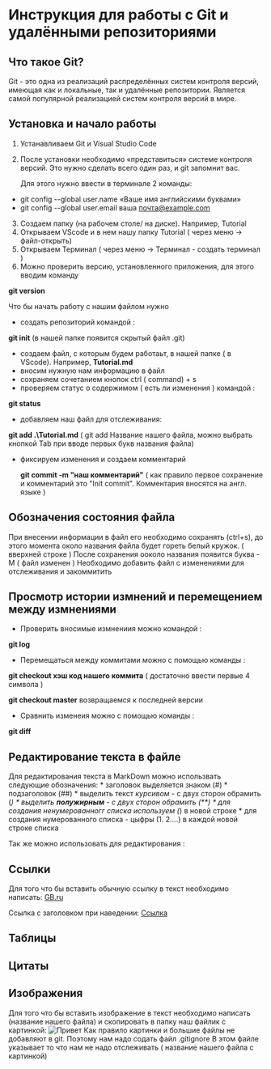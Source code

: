 # Инструкция для работы с Git и удалёнными репозиториями

## Что такое Git?
Git - это одна из реализаций распределённых систем контроля версий, имеющая как и локальные, так и удалённые репозитории. Является самой популярной реализацией систем контроля версий в мире.

## Установка и начало работы
  1. Устанавливаем Git и Visual Studio Code
  2. После установки необходимо «представиться» системе контроля версий. Это нужно сделать всего один раз, и git запомнит вас. 
  
       Для этого нужно ввести в терминале 2 команды: 
 * git config --global user.name «Ваше имя английскими буквами» 
 * git config --global user.email ваша почта@example.com 

3. Создаем папку (на рабочем столе/ на диске). Например, Tutorial
4. Открываем VScode  и в нем нашу папку Tutorial (  через меню -> файл-открыть)
5. Открываем Терминал ( через меню -> Терминал - создать терминал )
6. Можно проверить версию, установленного приложения, для этого вводим команду 

  **git version**

 Что бы начать работу с нашим файлом нужно 
 * создать репозиторий командой : 

  **git init** 
  (в нашей папке появится скрытый файл .git)
 * создаем файл, с которым будем работаьт, в нашей папке ( в VScode). Например, **Tutorial.md**
 * вносим нужную нам информацию в файл
 * сохраняем  сочетанием кнопок ctrl ( command) + s 
 * проверяем статус о содержимом ( есть ли изменения ) командой :

  **git status**

 * добавляем наш файл для отслеживания:

  **git add .\Tutorial.md** ( git add Название нашего файла, можно выбрать кнопкой Tab  при вводе первых букв названия файла)

 * фиксируем изменения и создаем комментарий 

   **git commit -m "наш комментарий"**  ( как правило первое сохранение и комментарий это "Init commit". Комментария вносятся на англ. языке )

 ## Обозначения состояния файла
    
 При внесении информации в файл его необходимо сохранять (ctrl+s),  до этого момента около названия файла будет гореть белый кружок. ( вверхней строке )
    После сохранения ооколо названия появится буква - M ( файл изменен )
    Необходимо добавить файл с изменениями для отслеживания и закоммитить 

 ##  Просмотр истории измнений и перемещением между измнениями
   * Проверить вносимые измнениия можно командой :

   **git log** 
   * Перемещаться между коммитами можно с помощью команды :

   **git checkout хэш код нашего коммита** ( достаточно ввести первые 4 символа )

   **git checkout master**  возвращаемся к последней версии 

   *  Сравнить изменеия можно с помощью команды :

   **git diff** 

   ##  Редактирование текста в файле
  Для редактирования текста в MarkDown  можно использвать следующие обозначения: 
      *  заголовок выделяется знаком (#)
      *  подзаголовок (##)
      *  выделить текст *курсивом* - с двух сторон обрамить (*)
      *  выделить **полужирным** -  с двух сторон обрамить (**)
      *  для создания ненумерованногг списка используем (*) в новой строке
      *  для создания нумерованного списка - цыфры (1. 2....) в каждой новой строке списка

  Так же можно использовать для редактирования :

   ## Сcылки 
   Для того что бы вставить  обычную ссылку в текст необходимо написать:
       [GB.ru](https://gb.ru)

  Ссылка с заголовком при наведении: 
  [Ссылка](https://gb.ru)  

   ## Таблицы

  ## Цитаты

  ## Изображения 
  Для того что бы вставить изображение в текст необходимо написать (название нашего файла) и скопировать в папку наш файлик с картинкой:
      ![Привет](kot.jpg)
 Как правило картинки и большие файлы не добавляют в  git.  Поэтому нам надо содать файл .gitignore 
  В этом файле указывает то что нам не надо отслеживать ( название нашего файла с картинкой)
